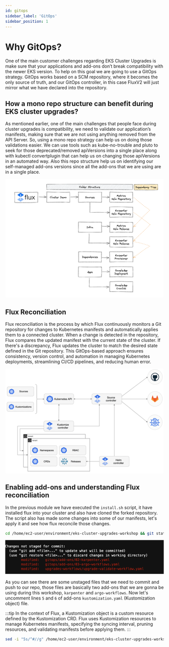 ```yaml
---
id: gitops
sidebar_label: 'GitOps'
sidebar_position: 1
---
```


# Why GitOps?

One of the main customer challenges regarding EKS Cluster Upgrades is make sure that your applications and add-ons don’t break compatibility with the newer EKS version. To help on this goal we are going to use a GitOps strategy. GitOps works based on a SCM repository, where it becomes the only source of truth, and our GitOps controller, in this case FluxV2 will just mirror what we have declared into the repository.

## How a mono repo structure can benefit during EKS cluster upgrades?

As mentioned earlier, one of the main challenges that people face during cluster upgrades is compatibility, we need to validate our application’s manifests, making sure that we are not using anything removed from the API Server. So, using a mono repo strategy can help us on doing those validations easier. We can use tools such as kube-no-trouble and pluto to seek for those deprecated/removed apiVersions into a single place along with kubectl convertplugin that can help us on changing those apiVersions in an automated way. Also this repo structure help us on identifying our self-managed add-ons versions since all the add-ons that we are using are in a single place.

![Flux Folder Structure](../static/img/flux-flow-diagram.png)

## Flux Reconciliation

Flux reconciliation is the process by which Flux continuously monitors a Git repository for changes to Kubernetes manifests and automatically applies them to a connected cluster. When a change is detected in the repository, Flux compares the updated manifest with the current state of the cluster. If there's a discrepancy, Flux updates the cluster to match the desired state defined in the Git repository. This GitOps-based approach ensures consistency, version control, and automation in managing Kubernetes deployments, streamlining CI/CD pipelines, and reducing human error.

![GitOps toolkit](../static/img/gitops-toolkit.png)

## Enabling add-ons and understanding Flux reconciliation

In the previous module we have executed the `install.sh` script, it have installed flux into your cluster and also have cloned the forked repository. The script also has made some changes into some of our manifests, let's apply it and see how flux reconcile those changes.

```bash
cd /home/ec2-user/environment/eks-cluster-upgrades-workshop && git status
```

![Git Status](../static/img/github-repo-changes.png)

As you can see there are some unstaged files that we need to commit and push to our repo, those files are basically two add-ons that we are gonna be using during this workshop, `karpenter` and `argo-workflows`. Now let's uncomment lines `5` and `6` of add-ons `kustomization.yaml` (Kustomization object) file.

:::tip
In the context of Flux, a Kustomization object is a custom resource defined by the Kustomization CRD. Flux uses Kustomization resources to manage Kubernetes manifests, specifying the syncing interval, pruning resources, and validating manifests before applying them.
:::

```bash
sed -i "5s/^#//g" /home/ec2-user/environment/eks-cluster-upgrades-workshop/gitops/add-ons/kustomization.yaml
```